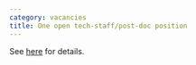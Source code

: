 ```yaml
---
category: vacancies
title: One open tech-staff/post-doc position
---
```


See [here](https://www.riken.jp/en/careers/researchers/20230927_1/index.html) for details.
